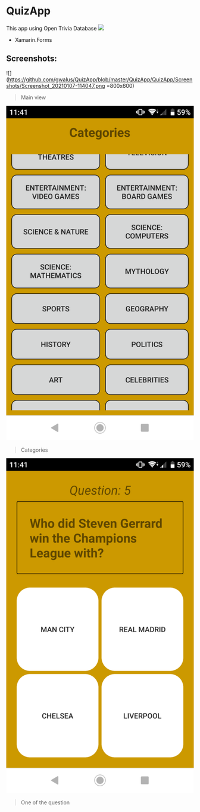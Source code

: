 # QuizApp

This app using Open Trivia Database
![](https://opentdb.com/images/logo.png)

* Xamarin.Forms

## Screenshots:

![](https://github.com/gwalus/QuizApp/blob/master/QuizApp/QuizApp/Screenshots/Screenshot_20210107-114047.png =800x600)
> Main view

![](https://github.com/gwalus/QuizApp/blob/master/QuizApp/QuizApp/Screenshots/Screenshot_20210107-114102.png)
> Categories

![](https://github.com/gwalus/QuizApp/blob/master/QuizApp/QuizApp/Screenshots/Screenshot_20210107-114201.png)
> One of the question

